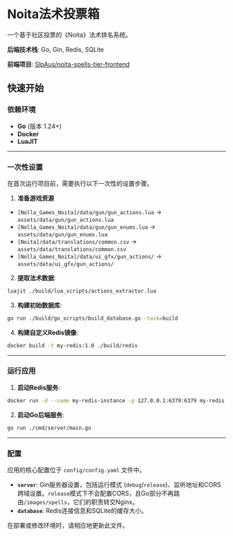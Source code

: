 # Noita法术投票箱

一个基于社区投票的《Noita》法术排名系统。

**后端技术栈**: Go, Gin, Redis, SQLite

**前端项目**: [SlpAus/noita-spells-tier-frontend](https://github.com/SlpAus/noita-spells-tier-frontend)

## 快速开始

### 依赖环境

* **Go** (版本 1.24+)
* **Docker**
* **LuaJIT**

---

### 一次性设置

在首次运行项目前，需要执行以下一次性的设置步骤。

1. **准备游戏资源**

* `[Nolla_Games_Noita]/data/gun/gun_actions.lua` -> `assets/data/gun/gun_actions.lua`
* `[Nolla_Games_Noita]/data/gun/gun_enums.lua` -> `assets/data/gun/gun_enums.lua`
* `[Noita]/data/translations/common.csv` -> `assets/data/translations/common.csv`
* `[Nolla_Games_Noita]/data/ui_gfx/gun_actions/` -> `assets/data/ui_gfx/gun_actions/`

2. **提取法术数据**:

```bash
luajit ./build/lua_scripts/actions_extractor.lua
```

3. **构建初始数据库**:

```bash
go run ./build/go_scripts/build_database.go -task=build
```

4. **构建自定义Redis镜像**:

```bash
docker build -t my-redis:1.0 ./build/redis
```

---

### 运行应用

1. **启动Redis服务**:

```bash
docker run -d --name my-redis-instance -p 127.0.0.1:6379:6379 my-redis:1.0
```

2. **启动Go后端服务**:

```bash
go run ./cmd/server/main.go
```

---

### 配置

应用的核心配置位于 `config/config.yaml` 文件中。

*   **`server`**: Gin服务器设置，包括运行模式 (`debug`/`release`)、监听地址和CORS跨域设置。`release`模式下不会配置CORS，且Go部分不再路由`/images/spells`，它们的职责转交Nginx。
*   **`database`**: Redis连接信息和SQLite的缓存大小。

在部署或修改环境时，请相应地更新此文件。
